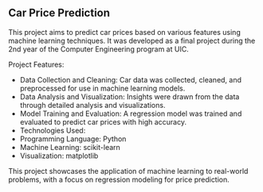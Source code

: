 ## Car Price Prediction

This project aims to predict car prices based on various features using machine learning techniques. It was developed as a final project during the 2nd year of the Computer Engineering program at UIC.

Project Features:
- Data Collection and Cleaning: Car data was collected, cleaned, and preprocessed for use in machine learning models.
- Data Analysis and Visualization: Insights were drawn from the data through detailed analysis and visualizations.
- Model Training and Evaluation: A regression model was trained and evaluated to predict car prices with high accuracy.
- Technologies Used:
- Programming Language: Python
- Machine Learning: scikit-learn
- Visualization: matplotlib

This project showcases the application of machine learning to real-world problems, with a focus on regression modeling for price prediction.
